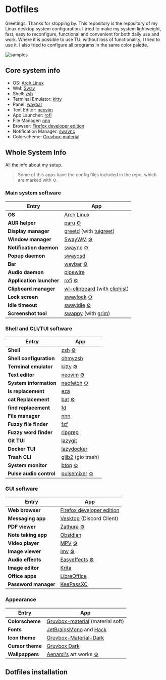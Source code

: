 # Dotfiles

Greetings. Thanks for stopping by. This repository is the repository of my Linux
desktop system configuration. I tried to make my system lightweight, fast, easy
to reconfigure, functional and convenient for both daily use and work. Where it
is possible to use TUI without loss of functionality, I tried to use it. I also
tried to configure all programs in the same color palette.

![samples](assets/final.png "Gallery")

## Core system info

- OS: [Arch Linux](https://archlinux.org/)
- WM: [Sway](https://github.com/swaywm/sway)
- Shell: [zsh](https://github.com/zsh-users/zsh)
- Terminal Emulator: [kitty](https://github.com/kovidgoyal/kitty)
- Panel: [waybar](https://github.com/Alexays/Waybar)
- Text Editor: [neovim](https://github.com/neovim/neovim)
- App Launcher: [rofi](https://github.com/lbonn/rofi)
- File Manager: [nnn](https://github.com/jarun/nnn)
- Browser: [Firefox developer edition](https://www.mozilla.org/en-US/firefox/developer/)
- Notification Manager: [swaync](https://github.com/ErikReider/SwayNotificationCenter)
- Colorscheme: [Gruvbox-material](https://github.com/sainnhe/gruvbox-material)

## Whole System Info
<!-- markdownlint-disable MD013 -->
All the info about my setup.

> Some of this apps have the config files included in the repo, which are
  marked with :gear:.

### Main system software

| Entry                          | App                                                                                                            |
| ------------------------------ | -------------------------------------------------------------------------------------------------------------- |
| **OS**                         | [Arch Linux](https://archlinux.org/)                                                                           |
| **AUR helper**                 | [paru](https://github.com/Morganamilo/paru) [:gear:](../.config/paru/)                                         |
| **Display manager**            | [greetd](https://sr.ht/~kennylevinsen/greetd/) (with [tuigreet](https://github.com/apognu/tuigreet))           |
| **Window manager**             | [SwayWM](https://github.com/swaywm/sway) [:gear:](../.config/sway/)                                            |
| **Notification daemon**        | [swaync](https://github.com/ErikReider/SwayNotificationCenter) [:gear:](../.config/swaync/)                    |
| **Popup daemon**               | [swayosd](https://github.com/ErikReider/SwayOSD)                                                               |
| **Bar**                        | [waybar](https://github.com/Alexays/Waybar) [:gear:](../.config/waybar/)                                       |
| **Audio daemon**               | [pipewire](https://github.com/PipeWire/pipewire)                                                               |
| **Application launcher**       | [rofi](https://github.com/lbonn/rofi) [:gear:](../.config/rofi/)                                               |
| **Clipboard manager**          | [wl-clipboard](https://github.com/bugaevc/wl-clipboard) (with [cliphist](https://github.com/sentriz/cliphist)) |
| **Lock screen**                | [swaylock](https://github.com/jirutka/swaylock-effects) [:gear:](../.config/swaylock/)                         |
| **Idle timeout**               | [swayidle](https://github.com/hyprwm/hypridle) [:gear:](../.config/swayidle/)                                  |
| **Screenshot tool**            | [swappy](https://github.com/jtheoof/swappy) (with [grim](https://sr.ht/~emersion/grim/))                       |

### Shell and CLI/TUI software

| Entry                       | App                                                                                            |
| --------------------------- | ---------------------------------------------------------------------------------------------- |
| **Shell**                   | [zsh](https://github.com/zsh-users/zsh) [:gear:](../.zshrc)                                    |
| **Shell configuration**     | [ohmyzsh](https://github.com/ohmyzsh/ohmyzsh)                                                  |
| **Terminal emulator**       | [kitty](https://sw.kovidgoyal.net/kitty/) [:gear:](../.config/kitty/)                          |
| **Text editor**             | [neovim](https://neovim.io/) [:gear:](../.config/nvim/)                                        |
| **System information**      | [neofetch](https://github.com/dylanaraps/neofetch) [:gear:](../.config/neofetch/)              |
| **ls replacement**          | [eza](https://github.com/eza-community/eza)                                                    |
| **cat Replacement**         | [bat](https://github.com/sharkdp/bat) [:gear:](../.config/bat/)                                |
| **find replacement**        | [fd](https://github.com/sharkdp/fd)                                                            |
| **File manager**            | [nnn](https://github.com/jarun/nnn)                                                            |
| **Fuzzy file finder**       | [fzf](https://github.com/junegunn/fzf)                                                         |
| **Fuzzy word finder**       | [ripgrep](https://github.com/BurntSushi/ripgrep)                                               |
| **Git TUI**                 | [lazygit](https://github.com/jesseduffield/lazygit)                                            |
| **Docker TUI**              | [lazydocker](https://github.com/jesseduffield/lazydocker)                                      |
| **Trash CLI**               | [glib2](https://archlinux.org/packages/core/x86_64/glib2/) (gio trash)                         |
| **System monitor**          | [btop](https://github.com/aristocratos/btop) [:gear:](../.config/btop/)                        |
| **Pulse audio control**     | [pulsemixer](https://github.com/GeorgeFilipkin/pulsemixer) [:gear:](../.config/pulsemixer.cfg) |

### GUI software

| Entry                    | App                                                                                  |
| ------------------------ | ------------------------------------------------------------------------------------ |
| **Web browser**          | [Firefox developer edition](https://www.mozilla.org/en-US/firefox/developer/)        |
| **Messaging app**        | [Vesktop](https://github.com/Vencord/Vesktop) (Discord Client)                       |
| **PDF viewer**           | [Zathura](https://github.com/pwmt/zathura) [:gear:](../.config/zathura/)             |
| **Note taking app**      | [Obsidian](https://obsidian.md/)                                                     |
| **Video player**         | [MPV](https://github.com/mpv-player/mpv) [:gear:](../.config/mpv/)                   |
| **Image viewer**         | [imv](https://github.com/eXeC64/imv) [:gear:](../.config/imv/)                       |
| **Audio effects**        | [Easyeffects](https://github.com/wwmm/easyeffects) [:gear:](../.config/easyeffects/) |
| **Image editor**         | [Krita](https://krita.org/)                                                          |
| **Office apps**          | [LibreOffice](https://www.libreoffice.org/)                                          |
| **Password manager**     | [KeePassXC](https://github.com/keepassxreboot/keepassxc)                             |

### Appearance

| Entry                           | App                                                                                                          |
| ------------------------------- | ------------------------------------------------------------------------------------------------------------ |
| **Colorscheme**                 | [Gruvbox-material](https://github.com/sainnhe/gruvbox-material) (material soft)                              |
| **Fonts**                       | [JetBrainsMono](https://www.jetbrains.com/es-es/lp/mono/) and [Hack](https://github.com/source-foundry/Hack) |
| **Icon theme**                  | [Gruvbox-Material-Dark](https://github.com/TheGreatMcPain/gruvbox-material-gtk)                              |
| **Cursor theme**                | [Gruvbox Dark](https://gitlab.com/cursors/simp1e)                                                            |
| **Wallpappers**                 | [Aenami's](https://www.instagram.com/aenami.art/) art works [:gear:](../.wallpaper/)                         |

## Dotfiles installation
